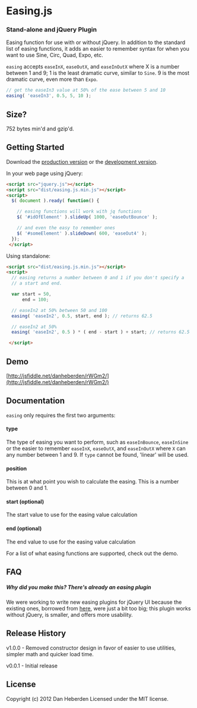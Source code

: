 # Easing.js

### Stand-alone and jQuery Plugin

Easing function for use with or without jQuery. In addition to the
standard list of easing functions, it adds an easier to remember syntax
for when you want to use Sine, Circ, Quad, Expo, etc.

`easing` accepts `easeInX`, `easeOutX`, and `easeInOutX` where X is a
number between 1 and 9; 1 is the least dramatic curve, similar to `Sine`. 9 is the most dramatic curve, even more than `Expo`.

```javascript
// get the easeIn3 value at 50% of the ease between 5 and 10
easing( 'easeIn3', 0.5, 5, 10 );
```

## Size?

752 bytes min'd and gzip'd.

## Getting Started
Download the [production version][min] or the [development version][max].

[min]: https://raw.github.com/danheberden/easing.js/master/dist/easing.js.min.js
[max]: https://raw.github.com/danheberden/easing.js/master/dist/easing.js.js

In your web page using jQuery:

```html
<script src="jquery.js"></script>
<script src="dist/easing.js.min.js"></script>
<script>
  $( document ).ready( function() {

    // easing functions will work with jq functions
    $( '#idOfElement' ).slideUp( 1000, 'easeOutBounce' );

    // and even the easy to remember ones
    $( '#someElement' ).slideDown( 600, 'easeOut4' );
  });
 </script>
```

Using standalone:

```html
<script src="dist/easing.js.min.js"></script>
<script>
  // easing returns a number between 0 and 1 if you don't specify a
  // a start and end.

  var start = 50,
      end = 100;

  // easeIn2 at 50% between 50 and 100
  easing( 'easeIn2', 0.5, start, end ); // returns 62.5

  // easeIn2 at 50%
  easing( 'easeIn2', 0.5 ) * ( end - start ) + start; // returns 62.5

 </script>
```
## Demo

[http://jsfiddle.net/danheberden/rWGm2/](http://jsfiddle.net/danheberden/rWGm2/)

## Documentation

`easing` only requires the first two arguments:

#### type
The type of easing you want to perform, such as `easeInBounce`,
`easeInSine` or the easier to remember `easeInX`, `easeOutX`, and
`easeInOutX` where `X` can any number between 1 and 9. If `type` cannot
be found, 'linear' will be used.

#### position
This is at what point you wish to calculate the easing. This is a number
between 0 and 1.

#### start (optional)

The start value to use for the easing value calculation

#### end (optional)
The end value to use for the easing value calculation

For a list of what easing functions are supported, check out the demo.

## FAQ

##### Why did you make this? There's already an easing plugin

We were working to write new easing plugins for jQuery UI because the existing ones,
borrowed from [here](http://gsgd.co.uk/sandbox/jquery/easing/), were just
a bit too big; this plugin works without jQuery, is smaller, and offers
more usability.

## Release History
v1.0.0 - Removed constructor design in favor of easier to use utilities,
simpler math and quicker load time.

v0.0.1 - Initial release

## License
Copyright (c) 2012 Dan Heberden
Licensed under the MIT license.
